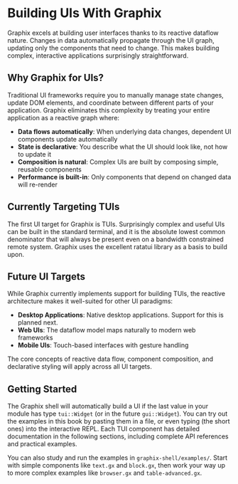 # Building UIs With Graphix

Graphix excels at building user interfaces thanks to its reactive dataflow nature. Changes in data automatically propagate through the UI graph, updating only the components that need to change. This makes building complex, interactive applications surprisingly straightforward.

## Why Graphix for UIs?

Traditional UI frameworks require you to manually manage state changes, update DOM elements, and coordinate between different parts of your application. Graphix eliminates this complexity by treating your entire application as a reactive graph where:

- **Data flows automatically**: When underlying data changes, dependent UI components update automatically
- **State is declarative**: You describe what the UI should look like, not how to update it
- **Composition is natural**: Complex UIs are built by composing simple, reusable components
- **Performance is built-in**: Only components that depend on changed data will re-render

## Currently Targeting TUIs

The first UI target for Graphix is TUIs. Surprisingly complex and useful UIs can be built in the standard terminal, and it is the absolute lowest common denominator that will always be present even on a bandwidth constrained remote system. Graphix uses the excellent ratatui library as a basis to build upon.

## Future UI Targets

While Graphix currently implements support for building TUIs, the reactive architecture makes it well-suited for other UI paradigms:

- **Desktop Applications**: Native desktop applications. Support for this is planned next.
- **Web UIs**: The dataflow model maps naturally to modern web frameworks
- **Mobile UIs**: Touch-based interfaces with gesture handling

The core concepts of reactive data flow, component composition, and declarative styling will apply across all UI targets.

## Getting Started

The Graphix shell will automatically build a UI if the last value in your module has type `tui::Widget` (or in the future `gui::Widget`). You can try out the examples in this book by pasting them in a file, or even typing (the short ones) into the interactive REPL. Each TUI component has detailed documentation in the following sections, including complete API references and practical examples.

You can also study and run the examples in `graphix-shell/examples/`. Start with simple components like `text.gx` and `block.gx`, then work your way up to more complex examples like `browser.gx` and `table-advanced.gx`.
